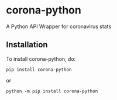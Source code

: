 # corona-python
A Python API Wrapper for coronavirus stats

## Installation

To install corona-python, do:

`pip install corona-python`

or 

`python -m pip install corona-python`